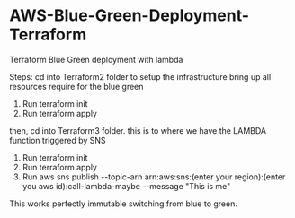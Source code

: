 # AWS-Blue-Green-Deployment-Terraform
Terraform Blue Green deployment with lambda 

Steps:
cd into Terraform2 folder to setup the infrastructure bring up all resources require for the blue green
1. Run terraform init
2. Run terraform apply

then, cd into Terraform3 folder. this is to where we have the LAMBDA function triggered by SNS 
1. Run terraform init
2. Run terraform apply
3. Run aws sns publish --topic-arn arn:aws:sns:(enter your region):(enter you aws id):call-lambda-maybe --message "This is me"

This works perfectly immutable switching from blue to green.
